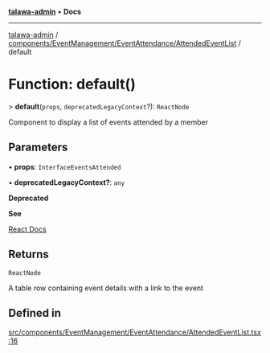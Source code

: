 [**talawa-admin**](../../../../../README.md) • **Docs**

***

[talawa-admin](../../../../../modules.md) / [components/EventManagement/EventAttendance/AttendedEventList](../README.md) / default

# Function: default()

\> **default**(`props`, `deprecatedLegacyContext`?): `ReactNode`

Component to display a list of events attended by a member

## Parameters

• **props**: `InterfaceEventsAttended`

• **deprecatedLegacyContext?**: `any`

**Deprecated**

**See**

[React Docs](https://legacy.reactjs.org/docs/legacy-context.html#referencing-context-in-lifecycle-methods)

## Returns

`ReactNode`

A table row containing event details with a link to the event

## Defined in

[src/components/EventManagement/EventAttendance/AttendedEventList.tsx:16](https://github.com/PalisadoesFoundation/talawa-admin/blob/ec91a82db6f7a7a061fbb4ea9639f2bff335faa5/src/components/EventManagement/EventAttendance/AttendedEventList.tsx#L16)
